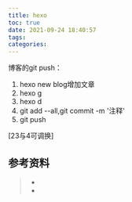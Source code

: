 ```yaml
---
title: hexo
toc: true
date: 2021-09-24 18:40:57
tags:
categories:
---
```




博客的git push：

1. hexo new blog增加文章
2. hexo g
3. hexo d
4. git add --all,git commit -m '注释'
5. git push

[23与4可调换]

## 参考资料
> - []()
> - []()
